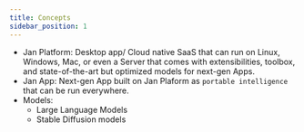 ```yaml
---
title: Concepts
sidebar_position: 1
---
```

- Jan Platform: Desktop app/ Cloud native SaaS that can run on Linux, Windows, Mac, or even a Server that comes with extensibilities, toolbox, and state-of-the-art but optimized models for next-gen Apps.
- Jan App: Next-gen App built on Jan Plaform as `portable intelligence` that can be run everywhere.
- Models:
  - Large Language Models
  - Stable Diffusion models
